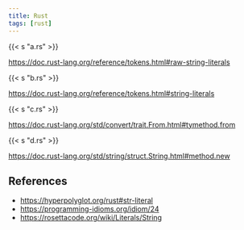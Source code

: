 ```yaml
---
title: Rust
tags: [rust]
---
```


{{< s "a.rs" >}}

<https://doc.rust-lang.org/reference/tokens.html#raw-string-literals>

{{< s "b.rs" >}}

<https://doc.rust-lang.org/reference/tokens.html#string-literals>

{{< s "c.rs" >}}

<https://doc.rust-lang.org/std/convert/trait.From.html#tymethod.from>

{{< s "d.rs" >}}

<https://doc.rust-lang.org/std/string/struct.String.html#method.new>

## References

- <https://hyperpolyglot.org/rust#str-literal>
- <https://programming-idioms.org/idiom/24>
- <https://rosettacode.org/wiki/Literals/String>
